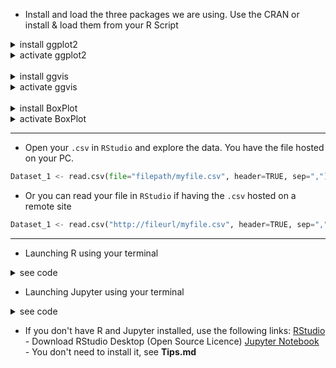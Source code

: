 * Install and load the three packages we are using. Use the CRAN or install & load them from your R Script<br>

<details>
<summary>install ggplot2</summary>
<p>
  
```R
install.packages('ggplot2')
```
</p>
</details>

<details>
<summary>activate ggplot2</summary>
<p>

```R
library('ggplot2')
```
</p>
</details>

<br>

<details><summary>install ggvis</summary>
<p>
  
```R
install.packages('ggvis')
```
</p>
</details>

<details>
<summary>activate ggvis</summary>
<p>
  
```R
library('ggvis')
```
</p>
</details>

<br>

<details><summary>install BoxPlot</summary>
<p>
  
```R
install.packages('BoxPlot')
```
</p>
</details>

<details>
<summary>activate BoxPlot</summary>
<p>
  
```R
library('BoxPlot')
```
</p>
</details>

<hr>

* Open your `.csv` in `RStudio` and explore the data. You have the file hosted on your PC.

 ```python
Dataset_1 <- read.csv(file="filepath/myfile.csv", header=TRUE, sep=",")
```
* Or you can read your file in `RStudio` if having the `.csv` hosted on a remote site<br>

```python
Dataset_1 <- read.csv("http://fileurl/myfile.csv", header=TRUE, sep=",")
```
<hr>

* Launching R using your terminal

<details><summary>see code</summary>
<p>
  
```python
R
```
</p>
</details>

* Launching Jupyter using your terminal

<details><summary>see code</summary>
<p>
  
```python
jupyter notebook
```
</p>
</details>

* If you don't have R and Jupyter installed, use the following links:
[RStudio](https://www.rstudio.com/products/rstudio/download/) - Download RStudio Desktop (Open Source Licence)
[Jupyter Notebook](https://jupyter.readthedocs.io/en/latest/install.html) - You don't need to install it, see <b>Tips.md</b>
